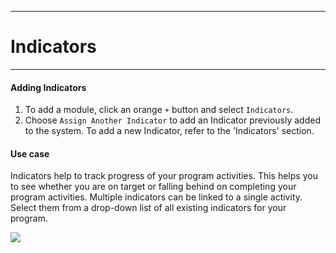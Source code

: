 ****
# Indicators
---

#### Adding Indicators

1. To add a module, click an orange `+` button and select `Indicators`. 
2. Choose `Assign Another Indicator` to add an Indicator previously added to the system. To add a new Indicator, refer to the 'Indicators' section.

#### Use case
Indicators help to track progress of your program activities. This helps you to see whether you are on target or falling behind on completing your program activities. Multiple indicators can be linked to a single activity. Select them from a drop-down list of all existing indicators for your program.

![](https://lh6.googleusercontent.com/B_5JcZbp1nm4nU-pSdJrQJGcSbpgW0nlzbIU5qPbEDLAUMwyKmxXPTyvv9JW5eadfnP8-XqqXOFbCFSAzZrk4B-dgj814Yr3CEJOIdg1SU9QJCEK1S3R18a6oVWiXBz2DJebyroZ)




